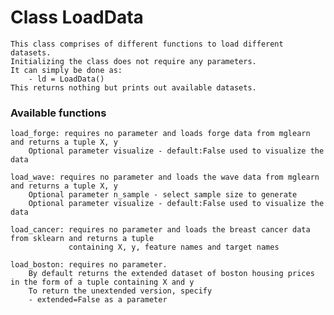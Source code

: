 # Class LoadData
    This class comprises of different functions to load different datasets.
    Initializing the class does not require any parameters.
    It can simply be done as:
        - ld = LoadData()
    This returns nothing but prints out available datasets.
    
### Available functions
    load_forge: requires no parameter and loads forge data from mglearn and returns a tuple X, y
        Optional parameter visualize - default:False used to visualize the data

    load_wave: requires no parameter and loads the wave data from mglearn and returns a tuple X, y
        Optional parameter n_sample - select sample size to generate
        Optional parameter visualize - default:False used to visualize the data

    load_cancer: requires no parameter and loads the breast cancer data from sklearn and returns a tuple 
                 containing X, y, feature names and target names

    load_boston: requires no parameter.
        By default returns the extended dataset of boston housing prices in the form of a tuple containing X and y
        To return the unextended version, specify 
        - extended=False as a parameter
        
